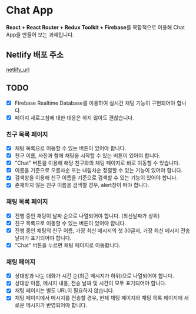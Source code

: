 # Chat App

**React + React Router + Redux  Toolkit + Firebase**를 복합적으로 이용해 Chat App을 만들어 보는 과제입니다.

## Netlify 배포 주소
[netlify_url](https://dreamy-figolla-0907fe.netlify.app)

## TODO

- [x] Firebase Realtime Database를 이용하여 실시간 채팅 기능이 구현되어야 합니다.
- [x] 페이지 새로고침에 대한 대응은 하지 않아도 괜찮습니다.

### 친구 목록 페이지

- [x] 채팅 목록으로 이동할 수 있는 버튼이 있어야 합니다.
- [x] 친구 이름, 사진과 함께 채팅을 시작할 수 있는 버튼이 있어야 합니다.
- [x] "Chat" 버튼을 이용해 해당 친구와의 채팅 페이지로 바로 이동할 수 있습니다.
- [x] 이름을 기준으로 오름차순 또는 내림차순 정렬할 수 있는 기능이 있어야 합니다.
- [x] 검색창을 이용해 친구 이름을 기준으로 검색할 수 있는 기능이 있어야 합니다.
- [x] 존재하지 않는 친구 이름을 검색할 경우, alert창이 떠야 합니다.

### 채팅 목록 페이지

- [x] 진행 중인 채팅이 날짜 순으로 나열되어야 합니다. (최신날짜가 상위)
- [x] 친구 목록으로 이동할 수 있는 버튼이 있어야 합니다.
- [x] 진행 중인 채팅의 친구 이름, 가장 최신 메시지의 첫 30글자, 가장 최신 메시지 전송 날짜가 표기되어야 합니다.
- [x] "Chat" 버튼을 누르면 채팅 페이지로 이동합니다.

### 채팅 페이지

- [x] 상대방과 나눈 대화가 시간 순(최근 메시지가 하위)으로 나열되어야 합니다.
- [x] 상대방 이름, 메시지 내용, 전송 날짜 및 시간이 모두 표기되어야 합니다.
- [x] 채팅 페이지는 별도 URL이 필요하지 않습니다.
- [x] 채팅 페이지에서 메시지를 전송할 경우, 현재 채팅 페이지와 채팅 목록 페이지에 새로운 메시지가 반영되어야 합니다.
